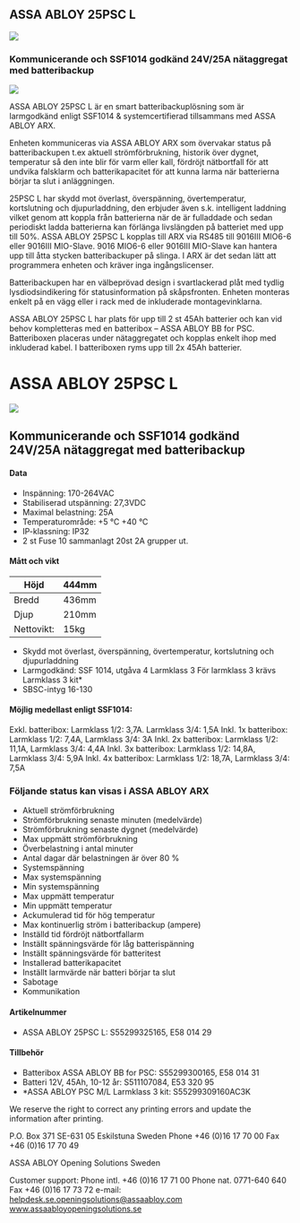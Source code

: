 ## ASSA ABLOY 25PSC L

![](_page_0_Picture_1.jpeg)

### Kommunicerande och SSF1014 godkänd 24V/25A nätaggregat med batteribackup

![](_page_0_Picture_3.jpeg)

ASSA ABLOY 25PSC L är en smart batteribackuplösning som är larmgodkänd enligt SSF1014 & systemcertifierad tillsammans med ASSA ABLOY ARX.

Enheten kommuniceras via ASSA ABLOY ARX som övervakar status på batteribackupen t.ex aktuell strömförbrukning, historik över dygnet, temperatur så den inte blir för varm eller kall, fördröjt nätbortfall för att undvika falsklarm och batterikapacitet för att kunna larma när batterierna börjar ta slut i anläggningen.

25PSC L har skydd mot överlast, överspänning, övertemperatur, kortslutning och djupurladdning, den erbjuder även s.k. intelligent laddning vilket genom att koppla från batterierna när de är fulladdade och sedan periodiskt ladda batterierna kan förlänga livslängden på batteriet med upp till 50%. ASSA ABLOY 25PSC L kopplas till ARX via RS485 till 9016III MIO6-6 eller 9016III MIO-Slave. 9016 MIO6-6 eller 9016III MIO-Slave kan hantera upp till åtta stycken batteribackuper på slinga. I ARX är det sedan lätt att programmera enheten och kräver inga ingångslicenser.

Batteribackupen har en välbeprövad design i svartlackerad plåt med tydlig lysdiodsindikering för statusinformation på skåpsfronten. Enheten monteras enkelt på en vägg eller i rack med de inkluderade montagevinklarna.

ASSA ABLOY 25PSC L har plats för upp till 2 st 45Ah batterier och kan vid behov kompletteras med en batteribox – ASSA ABLOY BB for PSC. Batteriboxen placeras under nätaggregatet och kopplas enkelt ihop med inkluderad kabel. I batteriboxen ryms upp till 2x 45Ah batterier.

# ASSA ABLOY 25PSC L

![](_page_1_Picture_1.jpeg)

## Kommunicerande och SSF1014 godkänd 24V/25A nätaggregat med batteribackup

#### **Data**

- Inspänning: 170-264VAC
- Stabiliserad utspänning: 27,3VDC
- Maximal belastning: 25A
- Temperaturområde: +5 °C +40 °C
- IP-klassning: IP32
- 2 st Fuse 10 sammanlagt 20st 2A grupper ut.

#### **Mått och vikt**

| Höjd       | 444mm |
|------------|-------|
| Bredd      | 436mm |
| Djup       | 210mm |
| Nettovikt: | 15kg  |

- Skydd mot överlast, överspänning, övertemperatur, kortslutning och djupurladdning
- Larmgodkänd: SSF 1014, utgåva 4 Larmklass 3 För larmklass 3 krävs Larmklass 3 kit*
- SBSC-intyg 16-130

#### **Möjlig medellast enligt SSF1014:**

Exkl. batteribox: Larmklass 1/2: 3,7A. Larmklass 3/4: 1,5A Inkl. 1x batteribox: Larmklass 1/2: 7,4A, Larmklass 3/4: 3A Inkl. 2x batteribox: Larmklass 1/2: 11,1A, Larmklass 3/4: 4,4A Inkl. 3x batteribox: Larmklass 1/2: 14,8A, Larmklass 3/4: 5,9A Inkl. 4x batteribox: Larmklass 1/2: 18,7A, Larmklass 3/4: 7,5A

### **Följande status kan visas i ASSA ABLOY ARX**

- Aktuell strömförbrukning
- Strömförbrukning senaste minuten (medelvärde)
- Strömförbrukning senaste dygnet (medelvärde)
- Max uppmätt strömförbrukning
- Överbelastning i antal minuter
- Antal dagar där belastningen är över 80 %
- Systemspänning
- Max systemspänning
- Min systemspänning
- Max uppmätt temperatur
- Min uppmätt temperatur
- Ackumulerad tid för hög temperatur
- Max kontinuerlig ström i batteribackup (ampere)
- Inställd tid fördröjt nätbortfallarm
- Inställt spänningsvärde för låg batterispänning
- Inställt spänningsvärde för batteritest
- Installerad batterikapacitet
- Inställt larmvärde när batteri börjar ta slut
- Sabotage
- Kommunikation

#### **Artikelnummer**

- ASSA ABLOY 25PSC L: S55299325165, E58 014 29
#### **Tillbehör**

- Batteribox ASSA ABLOY BB for PSC: S55299300165, E58 014 31
- Batteri 12V, 45Ah, 10-12 år: S511107084, E53 320 95
- *ASSA ABLOY PSC M/L Larmklass 3 kit: S55299309160AC3K

We reserve the right to correct any printing errors and update the information after printing.

P.O. Box 371 SE-631 05 Eskilstuna Sweden Phone +46 (0)16 17 70 00 Fax +46 (0)16 17 70 49

ASSA ABLOY Opening Solutions Sweden

Customer support: Phone intl. +46 (0)16 17 71 00 Phone nat. 0771-640 640 Fax +46 (0)16 17 73 72 e-mail: helpdesk.se.openingsolutions@assaabloy.com www.assaabloyopeningsolutions.se